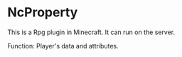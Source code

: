 # NcProperty 
This is a Rpg plugin in Minecraft. 
It can run on the server.
 
Function: Player's data and attributes.
